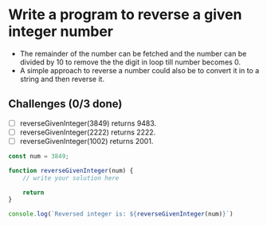 # Write a program to reverse a given integer number
- The remainder of the number can be fetched and the number can be divided by 10 to remove the the digit in loop till number becomes 0.
- A simple approach to reverse a number could also be to convert it in to a string and then reverse it.

## Challenges (0/3 done)
- [ ] reverseGivenInteger(3849) returns 9483.
- [ ] reverseGivenInteger(2222) returns 2222.
- [ ] reverseGivenInteger(1002) returns 2001.

```js
const num = 3849;

function reverseGivenInteger(num) {
    // write your solution here

    return
}

console.log(`Reversed integer is: ${reverseGivenInteger(num)}`)
```
